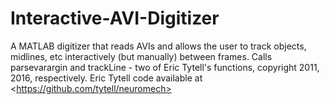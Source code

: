 # Interactive-AVI-Digitizer
A MATLAB digitizer that reads AVIs and allows the user to track objects, midlines, etc interactively (but manually) between frames.  Calls parsevarargin and trackLine - two of Eric Tytell's functions, copyright 2011, 2016, respectively. Eric Tytell code available at &lt;https://github.com/tytell/neuromech>
